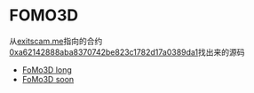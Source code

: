 # FOMO3D

从[exitscam.me](https://exitscam.me/play)指向的合约[0xa62142888aba8370742be823c1782d17a0389da1](https://etherscan.io/address/0xa62142888aba8370742be823c1782d17a0389da1#code)找出来的源码

- [FoMo3D long](FoMo3Dlong.sol)
- [FoMo3D soon](FoMo3DSoon.sol)